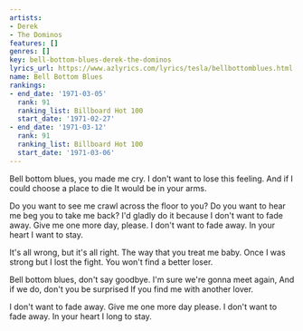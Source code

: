 ```yaml
---
artists:
- Derek
- The Dominos
features: []
genres: []
key: bell-bottom-blues-derek-the-dominos
lyrics_url: https://www.azlyrics.com/lyrics/tesla/bellbottomblues.html
name: Bell Bottom Blues
rankings:
- end_date: '1971-03-05'
  rank: 91
  ranking_list: Billboard Hot 100
  start_date: '1971-02-27'
- end_date: '1971-03-12'
  rank: 91
  ranking_list: Billboard Hot 100
  start_date: '1971-03-06'
---
```



Bell bottom blues, you made me cry.
I don't want to lose this feeling.
And if I could choose a place to die
It would be in your arms.

Do you want to see me crawl across the floor to you?
Do you want to hear me beg you to take me back?
I'd gladly do it because
I don't want to fade away.
Give me one more day, please.
I don't want to fade away.
In your heart I want to stay.

It's all wrong, but it's all right.
The way that you treat me baby.
Once I was strong but I lost the fight.
You won't find a better loser.



Bell bottom blues, don't say goodbye.
I'm sure we're gonna meet again,
And if we do, don't you be surprised
If you find me with another lover.



I don't want to fade away.
Give me one more day please.
I don't want to fade away.
In your heart I long to stay.



